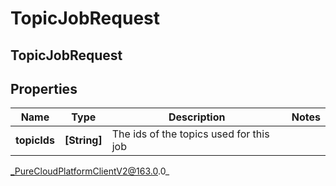 # TopicJobRequest

## TopicJobRequest

## Properties

|Name | Type | Description | Notes|
|------------ | ------------- | ------------- | -------------|
| **topicIds** | **[String]** | The ids of the topics used for this job | |



_PureCloudPlatformClientV2@163.0.0_
